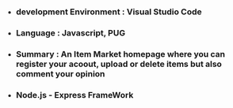  + ### development Environment : Visual Studio Code
 + ### Language : Javascript, PUG
 + ### Summary : An Item Market homepage where you can register your acoout, upload or delete items but also comment your opinion
 + ### Node.js - Express FrameWork
 
 
